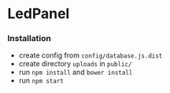 # LedPanel

### Installation
- create config from `config/database.js.dist`
- create directory `uploads` in `public/`
- run `npm install` and `bower install`
- run `npm start`
